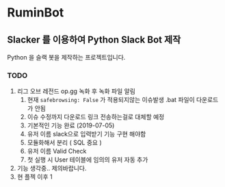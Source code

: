# RuminBot

## Slacker 를 이용하여 Python Slack Bot 제작

Python 을 슬랙 봇을 제작하는 프로젝트입니다.

### TODO

1. 리그 오브 레전드 op.gg 녹화 후 녹화 파일 알림
   1. 현재 `safebrowsing: False` 가 적용되지않는 이슈발생 .bat 파일이 다운로드가 안됨
   2. 이슈 수정까지 다운로드 링크 전송하는걸로 대체할 예정 
   3. 기본적인 기능 완료 (2019-07-05)
   4. 유저 이름 slack으로 입력받기 기능 구현 해야함
   5. 모듈화해서 분리 ( SQL 중요 )
   6. 유저 이름 Valid Check
   7. 첫 실행 시 User 테이블에 임의의 유저 자동 추가
2. 기능 생각중.. 제의바랍니다.
3. 현 플젝 이후 1
